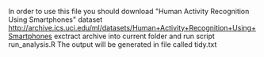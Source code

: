 In order to use this file you should download "Human Activity Recognition Using Smartphones" dataset http://archive.ics.uci.edu/ml/datasets/Human+Activity+Recognition+Using+Smartphones
exctract archive into current folder and run script run_analysis.R
The output will be generated in file called tidy.txt